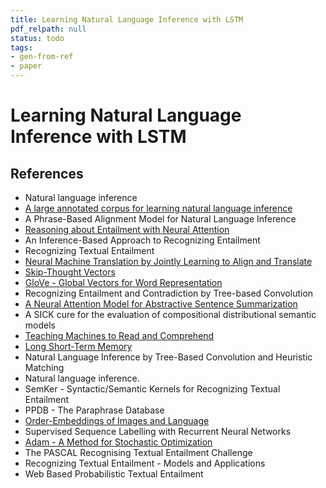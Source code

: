 ```yaml
---
title: Learning Natural Language Inference with LSTM
pdf_relpath: null
status: todo
tags:
- gen-from-ref
- paper
---
```


# Learning Natural Language Inference with LSTM

## References

- Natural language inference
- [A large annotated corpus for learning natural language inference](./a-large-annotated-corpus-for-learning-natural-language-inference.md)
- A Phrase-Based Alignment Model for Natural Language Inference
- [Reasoning about Entailment with Neural Attention](./reasoning-about-entailment-with-neural-attention.md)
- An Inference-Based Approach to Recognizing Entailment
- Recognizing Textual Entailment
- [Neural Machine Translation by Jointly Learning to Align and Translate](./neural-machine-translation-by-jointly-learning-to-align-and-translate.md)
- [Skip-Thought Vectors](./skip-thought-vectors.md)
- [GloVe - Global Vectors for Word Representation](./glove-global-vectors-for-word-representation.md)
- Recognizing Entailment and Contradiction by Tree-based Convolution
- [A Neural Attention Model for Abstractive Sentence Summarization](./a-neural-attention-model-for-abstractive-sentence-summarization.md)
- A SICK cure for the evaluation of compositional distributional semantic models
- [Teaching Machines to Read and Comprehend](./teaching-machines-to-read-and-comprehend.md)
- [Long Short-Term Memory](./long-short-term-memory.md)
- Natural Language Inference by Tree-Based Convolution and Heuristic Matching
- Natural language inference.
- SemKer - Syntactic/Semantic Kernels for Recognizing Textual Entailment
- PPDB - The Paraphrase Database
- [Order-Embeddings of Images and Language](./order-embeddings-of-images-and-language.md)
- Supervised Sequence Labelling with Recurrent Neural Networks
- [Adam - A Method for Stochastic Optimization](./adam-a-method-for-stochastic-optimization.md)
- The PASCAL Recognising Textual Entailment Challenge
- Recognizing Textual Entailment - Models and Applications
- Web Based Probabilistic Textual Entailment
